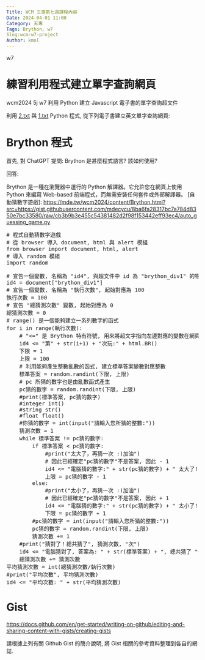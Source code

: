 ```yaml
---
Title: WCM 五專第七週課程內容
Date: 2024-04-01 11:00
Category: 五專
Tags: Brython, w7
Slug:wcm-w7-project
Author: kmol
---
```


w7
<!-- PELICAN_END_SUMMARY -->

# 練習利用程式建立單字查詢網頁

wcm2024 5j w7 利用 Python 建立 Javascript 電子書的單字查詢超文件

利用 [2.txt](https://mde.tw/wcm2024/downloads/2.txt) 與 [1.txt](https://mde.tw/wcm2024/downloads/1.txt) Python 程式, 從下列電子書建立英文單字查詢網頁:

# Brython 程式

首先, 對 ChatGPT 提問: Brython 是甚麼程式語言? 該如何使用?

回答:

Brython 是一種在瀏覽器中運行的 Python 解譯器。它允許您在網頁上使用 Python 來編寫 Web-based 前端程式，而無需安裝任何套件或外部解譯器。
[自動猜數字遊戲]: https://mde.tw/wcm2024/content/Brython.html?src=https://gist.githubusercontent.com/mdecycu/8ba6fa28317bc7a784d8350e7bc33580/raw/cb3b9b3e455c54381482d2f98f153442eff93ec4/auto_guessing_game.py

<pre class="brush: python">
# 程式自動猜數字遊戲
# 從 browser 導入 document, html 與 alert 模組
from browser import document, html, alert
# 導入 random 模組
import random

# 宣告一個變數, 名稱為 "id4", 與超文件中 id 為 "brython_div1" 的物件進行對應
id4 = document["brython_div1"]
# 宣告一個變數, 名稱為 "執行次數", 起始對應為 100
執行次數 = 100
# 宣告 "總猜測次數" 變數, 起始對應為 0
總猜測次數 = 0
# range() 是一個能夠建立一系列數字的函式
for i in range(執行次數):
    # "<=" 是 Brython 特有符號, 用來將超文字指向左邊對應的變數在網頁超文件標註中的位置
    id4 <= "第" + str(i+1) + "次玩:" + html.BR()
    下限 = 1
    上限 = 100
    # 利用能夠產生整數亂數的函式, 建立標準答案變數對應整數
    標準答案 = random.randint(下限, 上限)
    # pc 所猜的數字也是由亂數函式產生
    pc猜的數字 = random.randint(下限, 上限)
    #print(標準答案, pc猜的數字)
    #integer int()
    #string str()
    #float float()
    #你猜的數字 = int(input("請輸入您所猜的整數:"))
    猜測次數 = 1
    while 標準答案 != pc猜的數字:
        if 標準答案 < pc猜的數字:
            #print("太大了，再猜一次 :)加油")
            # 因此已經確定"pc猜的數字"不是答案, 因此 - 1
            id4 <= "電腦猜的數字:" + str(pc猜的數字) + " 太大了!" + html.BR()
            上限 = pc猜的數字 - 1
        else:
            #print("太小了，再猜一次 :)加油")
            # 因此已經確定"pc猜的數字"不是答案, 因此 + 1
            id4 <= "電腦猜的數字:" + str(pc猜的數字) + " 太小了!" + html.BR()
            下限 = pc猜的數字 + 1
        #pc猜的數字 = int(input("請輸入您所猜的整數:"))
        pc猜的數字 = random.randint(下限, 上限)
        猜測次數 += 1
    #print("猜對了！總共猜了", 猜測次數, "次")
    id4 <= "電腦猜對了, 答案為: " + str(標準答案) + ", 總共猜了 "+ str(猜測次數) + "次" + html.BR()
    總猜測次數 += 猜測次數
平均猜測次數 = int(總猜測次數/執行次數)
#print("平均次數", 平均猜測次數)
id4 <= "平均次數: " + str(平均猜測次數)
</pre>
# Gist

<https://docs.github.com/en/get-started/writing-on-github/editing-and-sharing-content-with-gists/creating-gists>

請根據上列有關 Github Gist 的簡介說明, 將 Gist 相關的參考資料整理到各自的網誌.
